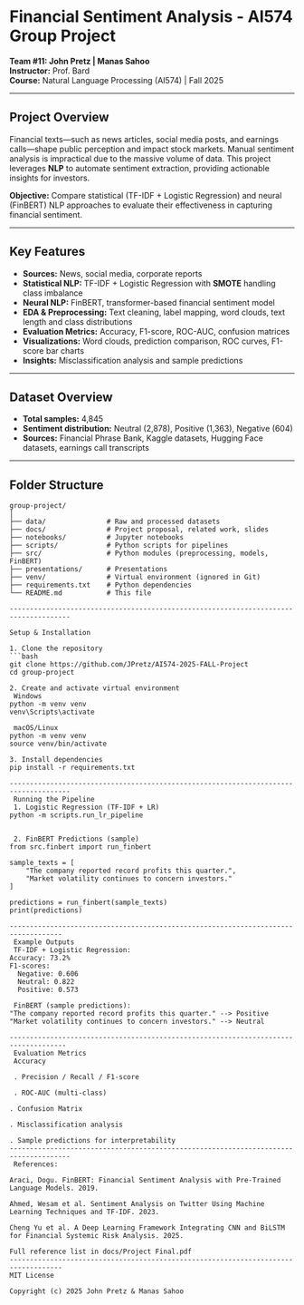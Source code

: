 # Financial Sentiment Analysis - AI574 Group Project

**Team #11: John Pretz | Manas Sahoo**  
**Instructor:** Prof. Bard  
**Course:** Natural Language Processing (AI574) | Fall 2025

---------------------------------------------------------------------------------------------------------------

## Project Overview

Financial texts—such as news articles, social media posts, and earnings calls—shape public perception and impact stock markets. Manual sentiment analysis is impractical due to the massive volume of data. This project leverages **NLP** to automate sentiment extraction, providing actionable insights for investors.

**Objective:** Compare statistical (TF-IDF + Logistic Regression) and neural (FinBERT) NLP approaches to evaluate their effectiveness in capturing financial sentiment.

-------------------------------------------------------------------------------------------------------------------

## Key Features

- **Sources:** News, social media, corporate reports
- **Statistical NLP:** TF-IDF + Logistic Regression with **SMOTE** handling class imbalance
- **Neural NLP:** FinBERT, transformer-based financial sentiment model
- **EDA & Preprocessing:** Text cleaning, label mapping, word clouds, text length and class distributions
- **Evaluation Metrics:** Accuracy, F1-score, ROC-AUC, confusion matrices
- **Visualizations:** Word clouds, prediction comparison, ROC curves, F1-score bar charts
- **Insights:** Misclassification analysis and sample predictions

-----------------------------------------------------------------------------------------------------------

## Dataset Overview

- **Total samples:** 4,845  
- **Sentiment distribution:** Neutral (2,878), Positive (1,363), Negative (604)  
- **Sources:** Financial Phrase Bank, Kaggle datasets, Hugging Face datasets, earnings call transcripts

----------------------------------------------------------------------------------------------------------

## Folder Structure

```text
group-project/
│
├── data/               # Raw and processed datasets
├── docs/               # Project proposal, related work, slides
├── notebooks/          # Jupyter notebooks
├── scripts/            # Python scripts for pipelines
├── src/                # Python modules (preprocessing, models, FinBERT)
├── presentations/      # Presentations
├── venv/               # Virtual environment (ignored in Git)
├── requirements.txt    # Python dependencies
└── README.md           # This file

-------------------------------------------------------------------------------------

Setup & Installation

1. Clone the repository
```bash
git clone https://github.com/JPretz/AI574-2025-FALL-Project
cd group-project

2. Create and activate virtual environment
 Windows
python -m venv venv
venv\Scripts\activate

 macOS/Linux
python -m venv venv
source venv/bin/activate

3. Install dependencies
pip install -r requirements.txt

-------------------------------------------------------------------------------------
 Running the Pipeline
 1. Logistic Regression (TF-IDF + LR)
python -m scripts.run_lr_pipeline


 2. FinBERT Predictions (sample)
from src.finbert import run_finbert

sample_texts = [
    "The company reported record profits this quarter.",
    "Market volatility continues to concern investors."
]

predictions = run_finbert(sample_texts)
print(predictions)

-----------------------------------------------------------------------------------
 Example Outputs
 TF-IDF + Logistic Regression:
Accuracy: 73.2%
F1-scores:
  Negative: 0.606
  Neutral: 0.822
  Positive: 0.573

 FinBERT (sample predictions):
"The company reported record profits this quarter." --> Positive
"Market volatility continues to concern investors." --> Neutral

------------------------------------------------------------------------------------
 Evaluation Metrics
 Accuracy

 . Precision / Recall / F1-score

 . ROC-AUC (multi-class)

. Confusion Matrix

. Misclassification analysis

. Sample predictions for interpretability
-------------------------------------------------------------------------------------
 References:

Araci, Dogu. FinBERT: Financial Sentiment Analysis with Pre-Trained Language Models. 2019.

Ahmed, Wesam et al. Sentiment Analysis on Twitter Using Machine Learning Techniques and TF-IDF. 2023.

Cheng Yu et al. A Deep Learning Framework Integrating CNN and BiLSTM for Financial Systemic Risk Analysis. 2025.

Full reference list in docs/Project Final.pdf
-----------------------------------------------------------------------------------
MIT License

Copyright (c) 2025 John Pretz & Manas Sahoo

